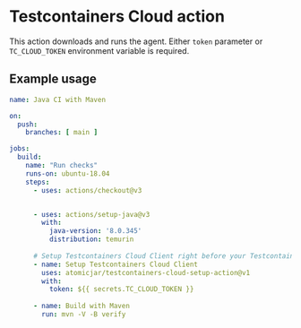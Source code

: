 # Testcontainers Cloud action

This action downloads and runs the agent. Either `token` parameter or `TC_CLOUD_TOKEN` environment variable is required.

## Example usage

```yaml
name: Java CI with Maven

on:
  push:
    branches: [ main ]

jobs:
  build:
    name: "Run checks"
    runs-on: ubuntu-18.04
    steps:
      - uses: actions/checkout@v3


      - uses: actions/setup-java@v3
        with:
          java-version: '8.0.345'
          distribution: temurin
          
      # Setup Testcontainers Cloud Client right before your Testcontainers tests
      - name: Setup Testcontainers Cloud Client
        uses: atomicjar/testcontainers-cloud-setup-action@v1
        with:
          token: ${{ secrets.TC_CLOUD_TOKEN }}
          
      - name: Build with Maven
        run: mvn -V -B verify
```
